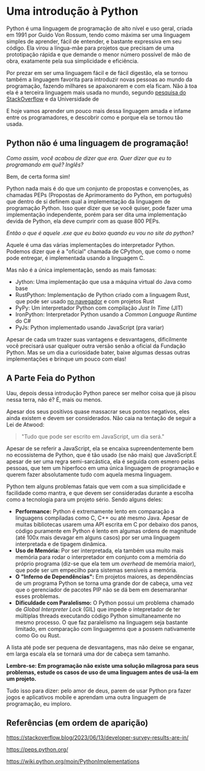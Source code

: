 # Uma introdução à Python

Python é uma linguagem de programação de alto nível e uso geral, criada em 1991 por Guido Von Rossum, tendo como máxima ser uma linguagem simples de aprender, fácil de entender, e bastante expressiva em seu código. Ela virou a língua-mãe para projetos que precisam de uma prototipação rápida e que demande o menor número possível de mão de obra, exatamente pela sua simplicidade e eficiência.

Por prezar em ser uma linguagem fácil e de fácil digestão, ela se tornou também a linguagem favorita para introduzir novas pessoas ao mundo da programação, fazendo milhares se apaixonarem e com ela ficam.
Não à toa ela é a terceira linguagem mais usada no mundo, segundo [pesquisa do StackOverflow](https://stackoverflow.blog/2023/06/13/developer-survey-results-are-in/) e da Universidade de 

E hoje vamos aprender um pouco mais dessa linguagem amada e infame entre os programadores, e descobrir como e porque ela se tornou tão usada. 

## Python não é uma linguagem de programação!

*Como assim, você acabou de dizer que era. Quer dizer que eu to programando em quê? Inglês?*

Bem, de certa forma sim!

Python nada mais é do que um conjunto de propostas e convenções, as chamadas PEPs (Propostas de Aprimoramento do Python, em português) que dentro de si definem qual a implementação da linguagem de programação Python. Isso quer dizer que se você quiser, pode fazer uma implementação independente, porém para ser dita uma implementação devida de Python, ela deve cumprir com as quase 800 PEPs. 

*Então o que é aquele .exe que eu baixo quando eu vou no site do python?* 

Aquele é uma das várias implementações do interpretador Python. Podemos dizer que é a "oficial" chamada de CPython, que como o nome pode entregar, é implementada usando a linguagem C.

Mas não é a única implementação, sendo as mais famosas:

- Jython: Uma implementação que usa a máquina virtual do Java como base
- RustPython: Implementação de Python criado com a linguagem Rust, que pode ser usado [no navegador](https://rustpython.github.io/demo/) e com projetos Rust
- PyPy: Um interpretador Python com compilação *Just In Time* (JIT)
- IronPython: Interpretador Python usando a *Common Language Runtime* do C#
- PyJs: Python implementado usando JavaScript (pra variar)

Apesar de cada um trazer suas vantagens e desvantagens, dificilmente você precisará usar qualquer outra versão senão a oficial da Fundação Python. Mas se um dia a curiosidade bater, baixe algumas dessas outras implementações e brinque um pouco com elas!



## A Parte Feia do Python

Uau, depois dessa introdução Python parece ser melhor coisa que já pisou nessa terra, não é? É, mais ou menos. 

Apesar dos seus positivos quase massacrar seus pontos negativos, eles ainda existem e devem ser considerados. Não caia na tentação de seguir a Lei de Atwood: 

> "Tudo que pode ser escrito em JavaScript, um dia será."

Apesar de se referir a JavaScript, ela se encaixa supreendentemente bem no ecossistema de Python, que é tão usado (se não mais) que JavaScript.E apesar de ser uma regra semi-sarcástica, ela é seguida com esmero pelas pessoas, que tem um hiperfoco em uma única linguagem de programação e querem fazer absolutamente tudo com aquela mesma linguagem. 

Python tem alguns problemas fatais que vem com a sua simplicidade e facilidade como mantra, e que devem ser consideradas durante a escolha como a tecnologia para um projeto sério. Sendo alguns deles:

- **Performance:** Python é extremamente lento em comparação a linguagens compiladas como C, C++ ou até mesmo Java. Apesar de muitas bibliotecas usarem uma API escrita em C por debaixo dos panos, código puramente em Python é lento em algumas ordens de magnitude (até 100x mais devagar em alguns casos) por ser uma linguagem interpretada e de tipagem dinâmica. 
- **Uso de Memória:** Por ser interpretada, ela também usa muito mais memória para rodar o interpretador em conjunto com a memória do próprio programa (diz-se que ela tem um *overhead* de memória maior), que pode ser um empecilho para sistemas sensíveis a memória.
- **O "Inferno de Dependências":** Em projetos maiores, as dependências de um programa Python se torna uma grande dor de cabeça, uma vez que o gerenciador de pacotes PIP não se dá bem em desemaranhar esses problemas.
- **Dificuldade com Paralelismo:** O Python possui um problema chamado de *Global Interpreter Lock* (GIL) que impede o intepretador de ter múltiplas threads executando código Python simultaneamente no mesmo processo. O que faz paralelismo na linguagem seja bastante limitado, em comparação com linguagemns que a possem nativamente como Go ou Rust.

A lista até pode ser pequena de desvantagens, mas não deixe se enganar, em larga escala ela se tornará uma dor de cabeça sem tamanho.

**Lembre-se: Em programação não existe uma solução milagrosa para seus problemas, estude os casos de uso de uma linguagem antes de usá-la em um projeto.**


Tudo isso para dizer: pelo amor de deus, parem de usar Python pra fazer jogos e aplicativos mobile e aprendam uma outra linguagem de programação, eu imploro. 

## Referências (em ordem de aparição)

https://stackoverflow.blog/2023/06/13/developer-survey-results-are-in/

https://peps.python.org/

https://wiki.python.org/moin/PythonImplementations

